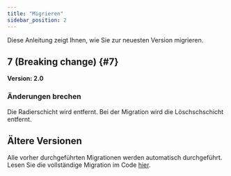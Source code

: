 ```yaml
---
title: "Migrieren"
sidebar_position: 2
---
```


Diese Anleitung zeigt Ihnen, wie Sie zur neuesten Version migrieren.

## 7 (Breaking change) {#7}

**Version: 2.0**

### Änderungen brechen

Die Radierschicht wird entfernt. Bei der Migration wird die Löschschschicht entfernt.

## Ältere Versionen

Alle vorher durchgeführten Migrationen werden automatisch durchgeführt. Lesen Sie die vollständige Migration im Code [hier](https://github.com/LinwoodDev/Butterfly/blob/95825da4ebbf9ded392c863da577666dbcdda45c/app/lib/models/converter.dart#L17).
